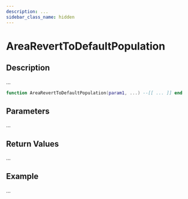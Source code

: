 ```yaml
---
description: ...
sidebar_class_name: hidden
---
```


# AreaRevertToDefaultPopulation

## Description

...

```lua
function AreaRevertToDefaultPopulation(param1, ...) --[[ ... ]] end
```

## Parameters

...

## Return Values

...

## Example

...

